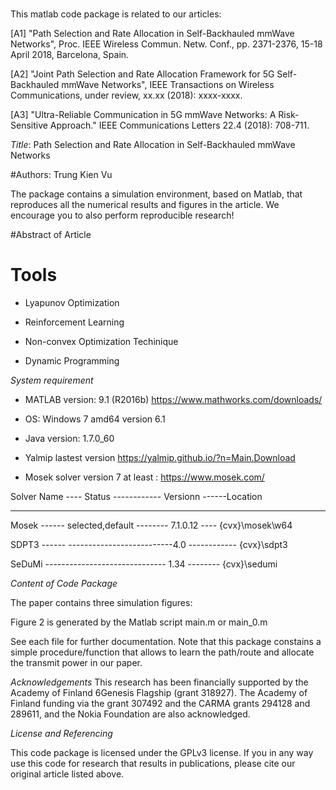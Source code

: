 # 
This matlab code package is related to our articles: 

[A1] "Path Selection and Rate Allocation in Self-Backhauled mmWave Networks", Proc. IEEE Wireless Commun. Netw. Conf., pp. 2371-2376, 15-18 April 2018, Barcelona, Spain.

[A2] "Joint Path Selection and Rate Allocation Framework for 5G Self-Backhauled mmWave Networks", IEEE Transactions on Wireless Communications, under review, xx.xx (2018): xxxx-xxxx.

[A3] "Ultra-Reliable Communication in 5G mmWave Networks: A Risk-Sensitive Approach." IEEE Communications Letters 22.4 (2018): 708-711.

*Title*: Path Selection and Rate Allocation in Self-Backhauled mmWave Networks


#Authors: Trung Kien Vu

The package contains a simulation environment, based on Matlab, that reproduces all the numerical results and figures in the article. We encourage you to also perform reproducible research!

#Abstract of Article

# Tools
- Lyapunov Optimization

- Reinforcement Learning

- Non-convex Optimization Techinique

- Dynamic Programming 

*System requirement*
-  MATLAB version: 9.1 (R2016b)  https://www.mathworks.com/downloads/

- OS: Windows 7 amd64 version 6.1

- Java version: 1.7.0_60

- Yalmip lastest version https://yalmip.github.io/?n=Main.Download

-  Mosek solver version 7 at least : https://www.mosek.com/

 Solver Name ----    Status  ------------  Versionn ------Location

 ------------------------------------------------------------

 Mosek   ------  selected,default --------  7.1.0.12 ----  {cvx}\mosek\w64

 SDPT3   ------   --------------------------4.0    ------------    {cvx}\sdpt3

 SeDuMi  ------------------------------ 1.34  --------     {cvx}\sedumi


*Content of Code Package*

The paper contains three simulation figures:

Figure 2 is generated by the Matlab script main.m or main_0.m


See each file for further documentation. Note that this package constains a simple procedure/function that allows to learn the path/route and allocate the transmit power in our paper. 

*Acknowledgements*
This research has been financially supported by the Academy of Finland 6Genesis Flagship (grant 318927). The Academy of Finland funding via the grant 307492 and the CARMA grants 294128 and 289611, and the Nokia Foundation are also acknowledged.

*License and Referencing*

This code package is licensed under the GPLv3 license. If you in any way use this code for research that results in publications, please cite our original article listed above.
